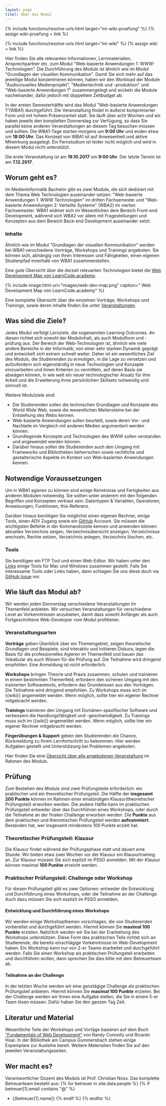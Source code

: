 ```yaml
---
layout: page
titel: Über das Modul
---
```


{% include functions/resolve-urls.html target="mi-wiki-pruefung" %}
{% assign wiki-pruefung = link %}

{% include functions/resolve-urls.html target="mi-wiki" %}
{% assign wiki = link %}

Hier finden Sie alle relevanten Informationen, Lernmaterialien, Ansprechpartner etc. zum Modul "Web-basierte Anwendungen 1: WWW-Technologien". Die Durchführung des Moduls ist ähnlich wie im Modul "Grundlagen der visuellen Kommunikation". Damit Sie sich mehr auf das jeweilige Modul konzentrieren können, haben wir den Workload der Module "Audiovisuelles Medienprojekt", "Medientechnik und -produktion" und "Web-basierte Anwendungen 1" zusammengelegt und wickeln die Module nacheinander, dafür jedoch mit doppeltem Zeitbudget ab.

In der ersten Semesterhälfte wird das Modul "Web-basierte Anwendungen 1"(WBA1) durchgeführt. Die Veranstaltung findet in äußerst komprimierter Form und mit hohem Präsenzanteil statt. Sie läuft über acht Wochen und wir haben jeweils den kompletten Donnerstag zur Verfügung, so dass Sie parallel keine anderen Veranstaltungen an diesem Tag besuchen müssen und sollten. Die WBA1-Tage starten morgens um **9:00 Uhr** und enden etwa um **18:00 Uhr**. Das Konzept von WBA1 ist auf Anwesenheit und aktive Mitwirkung ausgelegt. Ein Fernstudium ist leider nicht möglich und wird in diesem Modul nicht unterstützt.

Die erste Veranstaltung ist am **19.10.2017** um **9:00 Uhr**. Der letzte Termin ist am **7.12.2017**.

## Worum geht es?

Im Medieninformatik Bachelor gibt es zwei Module, die sich dediziert mit dem Thema Web Technologien auseinander setzen:
"Web-basierte Anwendungen 1: WWW Technologien" im dritten Fachsemester und "Web-basierte Anwendungen 2: Verteilte Systeme" (WBA2) im vierten Fachsemester. WBA1 widmet sich im Wesentlichen dem Bereich Front-end Development, während sich WBA2 vor allem mit Fragestellungen und Konzepten aus dem Bereich Back-end Development auseinander setzt.

### Inhalte

Ähnlich wie im Modul "Grundlagen der visuellen Kommunikation" werden bei WBA1 verschiedene Vorträge, Workshops und Trainings angeboten. Sie können sich, abhängig von Ihren Interessen und Fähigkeiten, einen eigenen Studienpfad innerhalb von WBA1 zusammenstellen.

Eine gute Übersicht über die derzeit relevanten Technologien bietet die [Web Development Map von LearnCode.academy](https://coggle.it/diagram/Vz9LvW8byvN0I38x). 

{% include image.html url="images/web-dev-map.png" caption=" Web Development Map von LearnCode.academy" %}

Eine komplette Übersicht über die einzelnen Vorträge, Workshops und Trainings, sowie deren Inhalte finden Sie unter [Veranstaltungen](angebote/).


## Was sind die Ziele?

Jedes Modul verfolgt Lernziele, die sogenannten Learning Outcomes. An diesen richtet sich sowohl der Modulinhalt, als auch Modulform und -prüfung aus. Der Bereich der Web-Technologien ist, ähnlich wie viele andere Bereiche in der Informatik, von einer sehr starken Dynamik geprägt und entwickelt sich extrem schnell weiter. Daher ist ein wesentliches Ziel des Moduls, die Studierenden zu ermutigen, in die Lage zu versetzen und aufzufordern sich eigenständig in neue Technologien und Konzepte einzuarbeiten und ihnen Kriterien zu vermitteln, auf deren Basis sie abwägen können, in wie weit ein neuer technologischer Ansatz für ihre Arbeit und die Erweiterung ihres persönlichen Skillsets notwendig und sinnvoll ist.  

Weitere Modulziele sind:

- Die Studierenden sollen die technischen Grundlagen und Konzepte des World Wide Web, sowie die wesentlichen Meilensteine bei der Entstehung des Webs kennen.
- Web-basierte Anwendungen sollen beurteilt, sowie deren Vor- und Nachteile im Vergleich mit anderen Medien argumentiert werden können.
- Grundlegende Konzepte und Technologien des WWW sollen verstanden und angewendet werden können.
- Darüber hinaus sollen die Studierenden auch den Umgang mit Frameworks und Bibliotheken beherrschen sowie rechtliche und gestalterische Aspekte im Kontext von Web-basierten Anwendungen kennen.


## Notwendige Voraussetzungen

Um in WBA1 agieren zu können sind einige Kenntnisse und Fertigkeiten aus anderen Modulen notwendig. Sie sollten unter anderem mit den folgenden Begriffen und Konzepten vertraut sein: Datentypen & Variablen, Operatoren, Anweisungen, Funktionen, this-Referenz.

Darüber hinaus benötigen Sie möglichst einen eigenen Rechner, einige Tools, einen ADV Zugang sowie ein [GitHub](https://github.com/) Account. Sie müssen die wichtigsten Befehle in der Kommandozeile kennen und anwenden können: aktuelles Verzeichnis zeigen, Verzeichnisübersicht anzeigen, Verzeichnisse wechseln, Rechte setzen, Verzeichnis anlegen, Verzeichnis löschen, etc.


### Tools

Sie benötigen ein FTP Tool und einen Web-Editor. Wir haben unter den [Links](links/) einige Tools für Mac und Windows zusammen gestellt. Falls Sie interessante Tools oder Links haben, dann schlagen Sie uns diese doch via [GitHub Issue](https://github.com/th-koeln/mi-bachelor-wba1/issues) vor.


## Wie läuft das Modul ab?

Wir werden jeden Donnerstag verschiedene Veranstaltungen im Themenfeld anbieten. Wir versuchen Veranstaltungen für verschiedene Level an Vorkenntnissen anzubieten, damit dass sowohl Anfänger als auch Fortgeschrittene Web-Developer vom Modul profitieren.

### Veranstaltungsarten

**Vorträge** geben Überblick über ein Themengebiet, zeigen theoretische Grundlagen und Beispiele, sind interaktiv und initiieren Diskurs, legen die Basis für die professionelles Agieren im Themenfeld und bauen das Vokabular als auch Wissen für die Prüfung auf. Die Teilnahme wird dringend empfohlen. Eine Anmeldung ist nicht erforderlich.

**Workshops** bringen Theorie und Praxis zusammen, schulen und trainieren in einem bestimmten Themenfeld, erfordern den sicheren Umgang mit den trainierten Softwaretools, erfordern das Grundwissen aus den Vorträgen. Die Teilnahme wird dringend empfohlen. Zu Workshops muss sich im {{wiki}} angemeldet werden. Wenn möglich, sollte hier ein eigener Rechner mitgebracht werden.

**Trainings** trainieren den Umgang mit Domänen-spezifischer Software und verbessern die Handlungsfähigkeit und -geschwindigkeit. Zu Trainings muss sich im {{wiki}} angemeldet werden. Wenn möglich, sollte hier ein eigener Rechner mitgebracht werden.

**Fingerübungen & Support** geben den Studierenden die Chance, Rückmeldung zu Ihrem Lernfortschritt zu bekommen. Hier werden Aufgaben gestellt und Unterstützung bei Problemen angeboten. 

Hier finden Sie eine [Übersicht über alle angebotenen Veranstaltung](angebote/) im Rahmen des Moduls.


## Prüfung

Zum Bestehen des Moduls sind zwei Prüfungsteile erforderlich: ein praktischer und ein theoretischer Prüfungsteil. Die Hälfte der **insgesamt 200 Punkte** können im Rahmen einer einstündigen Klausur(theoretischer Prüfungsteil) erworben werden. Die andere Hälfte kann im praktischen Prüfungsteil entweder über das Durchführen eines Workshops, oder durch die Teilnahme an der finalen Challenge erworben werden. Die **Punkte** aus dem praktischen und theoretischen Prüfungsteil werden **aufsummiert**. Bestanden hat, wer insgesamt mindestens 100 Punkte erzielt hat.

### Theoretischer Prüfungsteil: Klausur

Die Klausur findet während der Prüfungsphase statt und dauert eine Stunde. Wir bieten etwa zwei Wochen vor der Klausur ein Klausurtraining an. Zur Klausur müssen Sie sich explizit im PSSO anmelden. Mit der Klausur können maximal **100 Punkte** erreicht werden.

### Praktischer Prüfungsteil: Challenge oder Workshop

Für diesen Prüfungsteil gibt es zwei Optionen: entweder die Entwicklung und Durchführung eines Workshops, oder die Teilnahme an der Challenge. Auch dazu müssen Sie sich explizit im PSSO anmelden.

#### Entwicklung und Durchführung eines Workshops

Wir werden einige Workshopthemen vorschlagen, die von Studierenden vorbereitet und durchgeführt werden. Hiermit können Sie **maximal 100 Punkte** erzielen. Natürlich werden wir Sie bei der Erarbeitung des Workshops unterstützen. Diese Form des praktischen Teils richtet sich an Studierende, die bereits einschlägige Vorkenntnisse im Web-Development haben. Ein Workshop kann nur von 2-er Teams erarbeitet und durchgeführt werden. Falls Sie einen Workshop als praktischen Prüfungsteil erarbeiten und durchführen wollen, dann sprechen Sie dies bitte mit dem Betreuerteam ab.

#### Teilnahme an der Challenge

In der letzten Woche werden wir eine ganztägige Challenge als praktischen Prüfungsteil anbieten. Hiermit können Sie **maximal 100 Punkte** erzielen. Bei der Challenge werden wir Ihnen eine Aufgabe stellen, die Sie in einem 5-er Team lösen müssen. Dafür haben Sie den ganzen Tag Zeit.

## Literatur und Material

Wesentliche Teile der Workshops und Vortäge basieren auf dem Buch ["Fundamentals of Web Development"](http://bit.ly/2xGSoHI) von Randy Connolly und Ricardo Hoar. In der Bibliothek am Campus Gummersbach stehen einige Expemplare zur Ausleihe bereit. Weitere Materialien finden Sie auf den jeweilen Veranstaltungsseiten.


## Wer macht es?

Verantwortlicher Dozent des Moduls ist Prof. Christian Noss. Das komplette Betreuerteam besteht aus:
{% for betreuer in site.data.people %}
{% if betreuer[1].email contains "@" %}
- {{betreuer[1].name}}
{% endif %}
{% endfor %}
